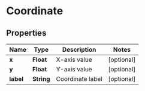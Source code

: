 

# Coordinate


## Properties

| Name | Type | Description | Notes |
|------------ | ------------- | ------------- | -------------|
|**x** | **Float** | X-axis value |  [optional] |
|**y** | **Float** | Y-axis value |  [optional] |
|**label** | **String** | Coordinate label |  [optional] |



